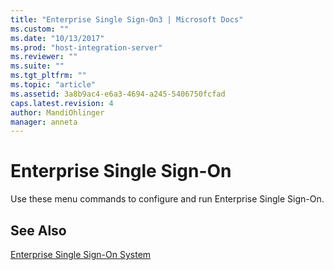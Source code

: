 ```yaml
---
title: "Enterprise Single Sign-On3 | Microsoft Docs"
ms.custom: ""
ms.date: "10/13/2017"
ms.prod: "host-integration-server"
ms.reviewer: ""
ms.suite: ""
ms.tgt_pltfrm: ""
ms.topic: "article"
ms.assetid: 3a8b9ac4-e6a3-4694-a245-5406750fcfad
caps.latest.revision: 4
author: MandiOhlinger
manager: anneta
---
```

# Enterprise Single Sign-On
Use these menu commands to configure and run Enterprise Single Sign-On.  
  
## See Also  
 [Enterprise Single Sign-On System](../core/enterprise-single-sign-on-system.md)